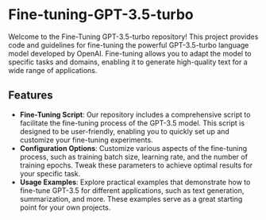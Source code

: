 # Fine-tuning-GPT-3.5-turbo
Welcome to the Fine-Tuning GPT-3.5-turbo repository! This project provides code and guidelines for fine-tuning the powerful GPT-3.5-turbo language model developed by OpenAI. Fine-tuning allows you to adapt the model to specific tasks and domains, enabling it to generate high-quality text for a wide range of applications.

## Features
- **Fine-Tuning Script**: Our repository includes a comprehensive script to facilitate the fine-tuning process of the GPT-3.5 model. This script is designed to be user-friendly, enabling you to quickly set up and customize your fine-tuning experiments.
- **Configuration Options**: Customize various aspects of the fine-tuning process, such as training batch size, learning rate, and the number of training epochs. Tweak these parameters to achieve optimal results for your specific task.
- **Usage Examples**: Explore practical examples that demonstrate how to fine-tune GPT-3.5 for different applications, such as text generation, summarization, and more. These examples serve as a great starting point for your own projects.

